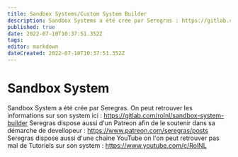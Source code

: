 ```yaml
---
title: Sandbox Systems/Custom System Builder
description: Sandbox Systems a été crée par Seregras : https://gitlab.com/rolnl/sandbox-system-builder et le Custom System Builder par LinkedFluuuush
published: true
date: 2022-07-10T10:37:51.352Z
tags: 
editor: markdown
dateCreated: 2022-07-10T10:37:51.352Z
---
```


# Sandbox System
Sandbox System a été crée par Seregras.
On peut retrouver les informations sur son system ici : https://gitlab.com/rolnl/sandbox-system-builder
Seregras dispose aussi d'un Patreon afin de le soutenir dans sa démarche de devellopeur : https://www.patreon.com/seregras/posts
Seregras dispose aussi d'une chaine YouTube on l'on peut retrouver pas mal de Tutoriels sur son system : https://www.youtube.com/c/RolNL
